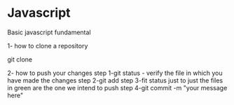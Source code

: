 # Javascript
Basic javascript fundamental

1- how to clone a repository

git clone <link of repository>

2- how to push your changes
step 1-git status - verify the file in which you have made the changes
step 2-git add <file name>
step 3-fit status just to just the files in green are the one we intend to push
step 4-git commit -m "your message here"